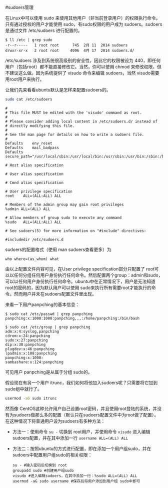 #sudoers管理

在Linux中可以使用 sudo 来使用其他用户（非当前登录用户）的权限执行命令。只有通过授权的用户才能使用 sudo，有sudo权限的用户成为 sudoers。sudoers是通过文件 /etc/sudoers 进行配置的。

```
$ ll /etc | grep sudo
-r--r-----   1 root root      745  2月 11  2014 sudoers
drwxr-xr-x   2 root root     4096  4月 17  2014 sudoers.d/
```

/etc/sudoers 涉及到系统很高级别的安全性，因此它的权限被设为 440，即任何用户（包括root）都不能直接修改它。当然，你可以使用 chmod 来修改权限，但不建议这么做。因为系统提供了 visudo 命令来编辑 sudoers，当然 visudo需要用root用户来执行。

让我们先来看看ubuntu默认是怎样来配置sudoers的。

```bash
sudo cat /etc/sudoers
```

```
#
# This file MUST be edited with the 'visudo' command as root.
#
# Please consider adding local content in /etc/sudoers.d/ instead of
# directly modifying this file.
#
# See the man page for details on how to write a sudoers file.
#
Defaults	env_reset
Defaults	mail_badpass
Defaults	secure_path="/usr/local/sbin:/usr/local/bin:/usr/sbin:/usr/bin:/sbin:/bin"

# Host alias specification

# User alias specification

# Cmnd alias specification

# User privilege specification
root	ALL=(ALL:ALL) ALL

# Members of the admin group may gain root privileges
%admin ALL=(ALL) ALL

# Allow members of group sudo to execute any command
%sudo	ALL=(ALL:ALL) ALL

# See sudoers(5) for more information on "#include" directives:

#includedir /etc/sudoers.d
```

sudoers的配置格式（使用 man sudoers查看更多）为

```
who where=(as_whom) what
```

由以上配置文件内容可见，在User privilege specification部分只配置了 root可以以任何分组任何用户身份执行任何命令。然后配置两个group：admin和sudo，可以以任何用户身份执行任何命令。ubuntu中在正常情况下，用户是无法知道root的密码的，因为默认用户可以使用 sudo来执行所有需要root才能执行的命令。然而用户并未在sudoers配置文件里出现。

来看一下用户panpching的基本信息：

```
$ sudo cat /etc/passwd | grep panpching
panpching:x:1000:1000:panpching,,,:/home/panpching:/bin/bash
```

```
$ sudo cat /etc/group | grep panpching
adm:x:4:syslog,panpching
cdrom:x:24:panpching
sudo:x:27:panpching
dip:x:30:panpching
plugdev:x:46:panpching
lpadmin:x:108:panpching
panpching:x:1000:
sambashare:x:124:panpching
```

可见用户 panpching是从属于分组 sudo的。

假设现在有另一个用户 itrunc，我们如何将他加入sudoers呢？只需要将它加到 sudo组中就行了。

```bash
usermod -aG sudo itrunc
```

然而像 CentOS这种允许用户自己设置root密码，并且使用root登陆的系统，并没有为sudoers做那么多的配置（默认只在sudoers配置文件中为root做了配置）。在这种情况下将普通用户设为sudoers有多种方法：

* 方法一：使用命令 `su -` 切换到 root用户，并使用命令 `visudo` 进入编辑sudoers配置，并在其中添加一行 `username ALL=(ALL) ALL`
* 方法二：按照ubuntu的方式进行配置，即在添加一个用户组sudo，并在sudoers中配置用户组sudo的相关权限：
  
    ```
    su - #输入密码后切换到 root
    groupadd sudo #创建用户组sudo
    visudo #进入编辑sudoers，在其中添加一行：%sudo ALL=(ALL) ALL
    usermod -aG sudo username #保存后将用户添加到用户组 sudo中即可
    ```













